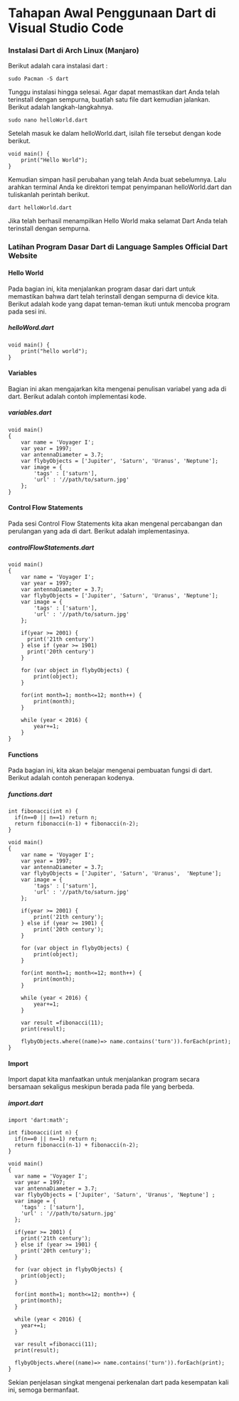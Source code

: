 # Tahapan Awal Penggunaan Dart di Visual Studio Code

### Instalasi Dart di Arch Linux (Manjaro)
Berikut adalah cara instalasi dart  :

    sudo Pacman -S dart

Tunggu instalasi hingga selesai. Agar dapat memastikan dart Anda telah terinstall dengan sempurna, buatlah satu file dart kemudian jalankan. Berikut adalah langkah-langkahnya.

    sudo nano helloWorld.dart

Setelah masuk ke dalam helloWorld.dart, isilah file tersebut dengan kode berikut.

    void main() {
        print("Hello World");
    }

Kemudian simpan hasil perubahan yang telah Anda buat sebelumnya. Lalu arahkan terminal Anda ke direktori tempat penyimpanan helloWorld.dart dan tuliskanlah perintah berikut.

    dart helloWorld.dart

Jika telah berhasil menampilkan Hello World maka selamat Dart Anda telah terinstall dengan sempurna.

### Latihan Program Dasar Dart di Language Samples Official Dart Website

#### Hello World
Pada bagian ini, kita menjalankan program dasar dari dart untuk memastikan bahwa dart telah terinstall dengan sempurna di device kita. Berikut adalah kode yang dapat teman-teman ikuti untuk mencoba program pada sesi ini.
##### helloWord.dart

    void main() {
        print("hello world");
    }

#### Variables
Bagian ini akan mengajarkan kita mengenai penulisan variabel yang ada di dart. Berikut adalah contoh implementasi kode.
##### variables.dart

    void main() 
    {
        var name = 'Voyager I';
        var year = 1997;
        var antennaDiameter = 3.7;
        var flybyObjects = ['Jupiter', 'Saturn', 'Uranus', 'Neptune'];
        var image = {
            'tags' : ['saturn'],
            'url' : '//path/to/saturn.jpg'
        };
    }

#### Control Flow Statements
Pada sesi Control Flow Statements kita akan mengenal percabangan dan perulangan yang ada di dart. Berikut adalah implementasinya.
##### controlFlowStatements.dart

    void main() 
    {
        var name = 'Voyager I';
        var year = 1997;
        var antennaDiameter = 3.7;
        var flybyObjects = ['Jupiter', 'Saturn', 'Uranus', 'Neptune'];
        var image = {
            'tags' : ['saturn'],
            'url' : '//path/to/saturn.jpg'
        };

        if(year >= 2001) {
          print('21th century')
        } else if (year >= 1901) 
          print('20th century')
        }

        for (var object in flybyObjects) {
            print(object);
        }

        for(int month=1; month<=12; month++) {
            print(month);
        }
        
        while (year < 2016) {
            year+=1;
        }
    }

#### Functions
Pada bagian ini, kita akan belajar mengenai pembuatan fungsi di dart. Berikut adalah contoh penerapan kodenya.
##### functions.dart

    int fibonacci(int n) {
      if(n==0 || n==1) return n;
      return fibonacci(n-1) + fibonacci(n-2);
    }

    void main() 
    {
        var name = 'Voyager I';
        var year = 1997;
        var antennaDiameter = 3.7;
        var flybyObjects = ['Jupiter', 'Saturn', 'Uranus',  'Neptune'];
        var image = {
            'tags' : ['saturn'],
            'url' : '//path/to/saturn.jpg'
        };

        if(year >= 2001) {
            print('21th century');
        } else if (year >= 1901) {
            print('20th century');
        }

        for (var object in flybyObjects) {
            print(object);
        }

        for(int month=1; month<=12; month++) {
            print(month);
        }

        while (year < 2016) {
            year+=1;
        }

        var result =fibonacci(11);
        print(result);

        flybyObjects.where((name)=> name.contains('turn')).forEach(print);
    }

#### Import
Import dapat kita manfaatkan untuk menjalankan program secara bersamaan sekaligus meskipun berada pada file yang berbeda.
##### import.dart
    import 'dart:math';

    int fibonacci(int n) {
      if(n==0 || n==1) return n;
      return fibonacci(n-1) + fibonacci(n-2);
    }

    void main() 
    {
      var name = 'Voyager I';
      var year = 1997;
      var antennaDiameter = 3.7;
      var flybyObjects = ['Jupiter', 'Saturn', 'Uranus', 'Neptune'] ;
      var image = {
        'tags' : ['saturn'],
        'url' : '//path/to/saturn.jpg'
      };

      if(year >= 2001) {
        print('21th century');
      } else if (year >= 1901) {
        print('20th century');
      }

      for (var object in flybyObjects) {
        print(object);
      }

      for(int month=1; month<=12; month++) {
        print(month);
      }

      while (year < 2016) {
        year+=1;
      }

      var result =fibonacci(11);
      print(result);

      flybyObjects.where((name)=> name.contains('turn')).forEach(print);
    }

Sekian penjelasan singkat mengenai perkenalan dart pada kesempatan kali ini, semoga bermanfaat.